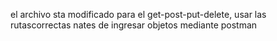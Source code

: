 el archivo sta modificado para el get-post-put-delete, usar las rutascorrectas nates de ingresar objetos mediante postman
